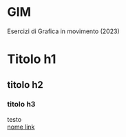 # GIM
Esercizi di Grafica in movimento (2023)

# Titolo h1
## titolo h2
### titolo h3
testo  
[nome link](percorso/percorso.html)
